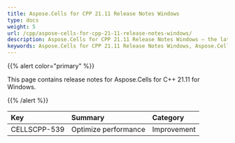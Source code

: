 ```yaml
---
title: Aspose.Cells for CPP 21.11 Release Notes Windows
type: docs
weight: 5
url: /cpp/aspose-cells-for-cpp-21-11-release-notes-windows/
description: Aspose.Cells for CPP 21.11 Release Notes Windows – the latest enhancements, new features, and fixes.
keywords: Aspose.Cells for CPP 21.11 Release Notes Windows, Aspose.Cells for CPP 21.11 Windows updates and fixes
---
```


{{% alert color="primary" %}}

This page contains release notes for Aspose.Cells for C++ 21.11 for Windows.

{{% /alert %}}

|**Key**|**Summary**|**Category**|
| :- | :- | :- |
|CELLSCPP-539|Optimize performance |Improvement|